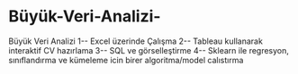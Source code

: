 # Büyük-Veri-Analizi-
Büyük Veri Analizi 
1-- Excel üzerinde Çalışma
2-- Tableau kullanarak interaktif CV hazırlama
3-- SQL ve görselleştirme
4-- Sklearn ile  regresyon, sınıflandırma ve kümeleme icin birer algoritma/model calıstırma 
